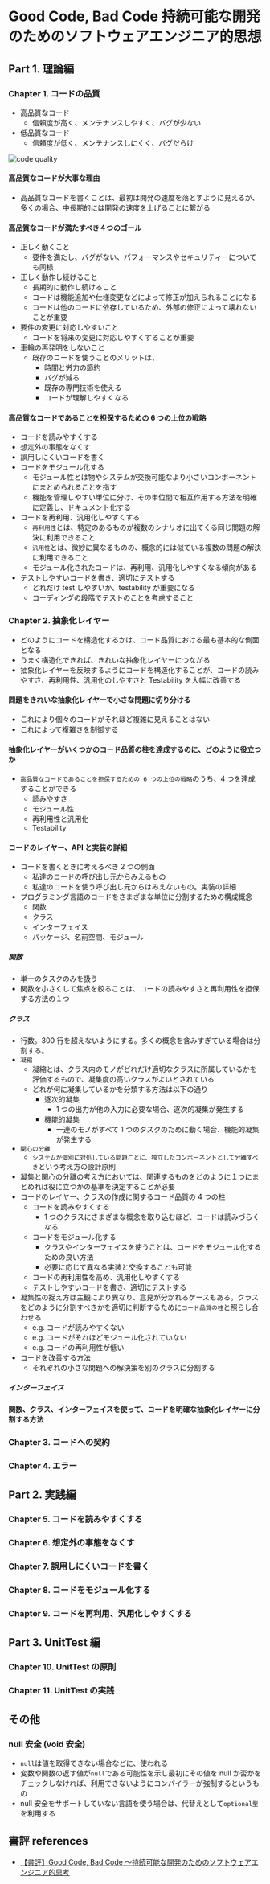 # Good Code, Bad Code 持続可能な開発のためのソフトウェアエンジニア的思想

## Part 1. 理論編

### Chapter 1. コードの品質

- 高品質なコード
  - 信頼度が高く、メンテナンスしやすく、バグが少ない
- 低品質なコード
  - 信頼度が低く、メンテナンスしにくく、バグだらけ

![code quality](../../images/goodcode-badcode/quality-of-code.png "code quality")

#### 高品質なコードが大事な理由

- 高品質なコードを書くことは、最初は開発の速度を落とすように見えるが、多くの場合、中長期的には開発の速度を上げることに繋がる

#### 高品質なコードが満たすべき４つのゴール

- 正しく動くこと
  - 要件を満たし、バグがない、パフォーマンスやセキュリティーについても同様
- 正しく動作し続けること
  - 長期的に動作し続けること
  - コードは機能追加や仕様変更などによって修正が加えられることになる
  - コードは他のコードに依存しているため、外部の修正によって壊れないことが重要
- 要件の変更に対応しやすいこと
  - コードを将来の変更に対応しやすくすることが重要
- 車輪の再発明をしないこと
  - 既存のコードを使うことのメリットは、
    - 時間と労力の節約
    - バグが減る
    - 既存の専門技術を使える
    - コードが理解しやすくなる

#### 高品質なコードであることを担保するための 6 つの上位の戦略

- コードを読みやすくする
- 想定外の事態をなくす
- 誤用しにくいコードを書く
- コードをモジュール化する
  - モジュール性とは物やシステムが交換可能なより小さいコンポーネントにまとめられることを指す
  - 機能を管理しやすい単位に分け、その単位間で相互作用する方法を明確に定義し、ドキュメント化する
- コードを再利用、汎用化しやすくする
  - `再利用性`とは、特定のあるものが複数のシナリオに出てくる同じ問題の解決に利用できること
  - `汎用性`とは、微妙に異なるものの、概念的には似ている複数の問題の解決に利用できること
  - モジュール化されたコードは、再利用、汎用化しやすくなる傾向がある
- テストしやすいコードを書き、適切にテストする
  - どれだけ test しやすいか、testability が重要になる
  - コーディングの段階でテストのことを考慮すること

### Chapter 2. 抽象化レイヤー

- どのようにコードを構造化するかは、コード品質における最も基本的な側面となる
- うまく構造化できれば、きれいな抽象化レイヤーにつながる
- 抽象化レイヤーを反映するようにコードを構造化することが、コードの読みやすさ、再利用性、汎用化のしやすさと Testability を大幅に改善する

#### 問題をきれいな抽象化レイヤーで小さな問題に切り分ける

- これにより個々のコードがそれほど複雑に見えることはない
- これによって複雑さを制御する

#### 抽象化レイヤーがいくつかのコード品質の柱を達成するのに、どのように役立つか

- `高品質なコードであることを担保するための 6 つの上位の戦略`のうち、4 つを達成することができる
  - 読みやすさ
  - モジュール性
  - 再利用性と汎用化
  - Testability

#### コードのレイヤー、API と実装の詳細

- コードを書くときに考えるべき 2 つの側面
  - 私達のコードの呼び出し元からみえるもの
  - 私達のコードを使う呼び出し元からはみえないもの。実装の詳細
- プログラミング言語のコードをさまざまな単位に分割するための構成概念
  - 関数
  - クラス
  - インターフェイス
  - パッケージ、名前空間、モジュール

##### 関数

- 単一のタスクのみを扱う
- 関数を小さくして焦点を絞ることは、コードの読みやすさと再利用性を担保する方法の１つ

##### クラス

- 行数。300 行を超えないようにする。多くの概念を含みすぎている場合は分割する。
- `凝縮`
  - 凝縮とは、クラス内のモノがどれだけ適切なクラスに所属しているかを評価するもので、凝集度の高いクラスがよいとされている
  - どれが何に凝集しているかを分類する方法は以下の通り
    - 逐次的凝集
      - 1 つの出力が他の入力に必要な場合、逐次的凝集が発生する
    - 機能的凝集
      - 一連のモノがすべて 1 つのタスクのために動く場合、機能的凝集が発生する
- `関心の分離`
  - `システムが個別に対処している問題ごとに、独立したコンポーネントとして分離すべき`という考え方の設計原則
- 凝集と関心の分離の考え方においては、関連するものをどのように１つにまとめれば役に立つかの基準を決定することが必要
- コードのレイヤー、クラスの作成に関するコード品質の 4 つの柱
  - コードを読みやすくする
    - 1 つのクラスにさまざまな概念を取り込むほど、コードは読みづらくなる
  - コードをモジュール化する
    - クラスやインターフェイスを使うことは、コードをモジュール化するための良い方法
    - 必要に応じて異なる実装と交換することも可能
  - コードの再利用性を高め、汎用化しやすくする
  - テストしやすいコードを書き、適切にテストする
- 凝集性の捉え方は主観により異なり、意見が分かれるケースもある。クラスをどのように分割すべきかを適切に判断するために`コード品質の柱`と照らし合わせる
  - e.g. コードが読みやすくない
  - e.g. コードがそれほどモジュール化されていない
  - e.g. コードの再利用性が低い
- コードを改善する方法
  - それぞれの小さな問題への解決策を別のクラスに分割する

##### インターフェイス

#### 関数、クラス、インターフェイスを使って、コードを明確な抽象化レイヤーに分割する方法

### Chapter 3. コードへの契約

### Chapter 4. エラー

## Part 2. 実践編

### Chapter 5. コードを読みやすくする

### Chapter 6. 想定外の事態をなくす

### Chapter 7. 誤用しにくいコードを書く

### Chapter 8. コードをモジュール化する

### Chapter 9. コードを再利用、汎用化しやすくする

## Part 3. UnitTest 編

### Chapter 10. UnitTest の原則

### Chapter 11. UnitTest の実践

## その他

### null 安全 (void 安全)

- `null`は値を取得できない場合などに、使われる
- 変数や関数の返す値が`null`である可能性を示し最初にその値を null か否かをチェックしなければ、利用できないようにコンパイラーが強制するというもの
- null 安全をサポートしていない言語を使う場合は、代替えとして`optional型`を利用する

## 書評 references

- [【書評】Good Code, Bad Code ～持続可能な開発のためのソフトウェアエンジニア的思考](https://suzaku-tec.hatenadiary.jp/entry/2023/05/28/084011)
